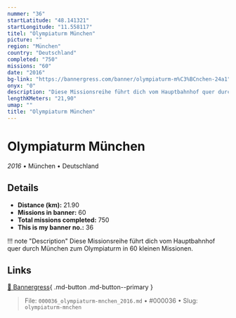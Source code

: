 ```yaml
---
nummer: "36"
startLatitude: "48.141321"
startLongitude: "11.558117"
titel: "Olympiaturm München"
picture: ""
region: "München"
country: "Deutschland"
completed: "750"
missions: "60"
date: "2016"
bg-link: "https://bannergress.com/banner/olympiaturm-m%C3%BCnchen-24a1"
onyx: "0"
description: "Diese Missionsreihe führt dich vom Hauptbahnhof quer durch München zum Olympiaturm in 60 kleinen Missionen."
lengthKMeters: "21,90"
umap: ""
title: "Olympiaturm München"
---
```

# Olympiaturm München

*2016* • München • Deutschland



## Details
- **Distance (km):** 21.90
- **Missions in banner:** 60
- **Total missions completed:** 750
- **This is my banner no.:** 36


!!! note "Description"
    Diese Missionsreihe führt dich vom Hauptbahnhof quer durch München zum Olympiaturm in 60 kleinen Missionen.



## Links
[🔗 Bannergress](https://bannergress.com/banner/olympiaturm-m%C3%BCnchen-24a1){ .md-button .md-button--primary }



> File: `000036_olympiaturm-mnchen_2016.md` • #000036 • Slug: `olympiaturm-mnchen`
